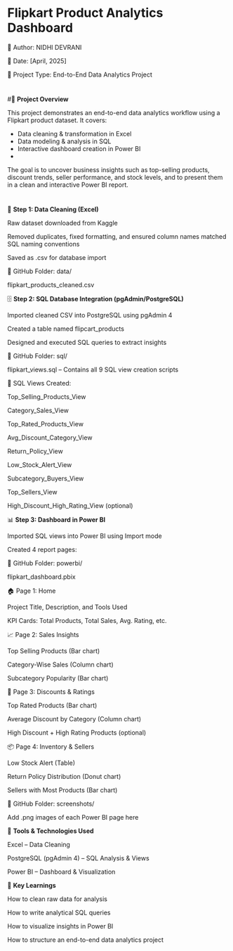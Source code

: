 # **Flipkart Product Analytics Dashboard**

👤 Author: NIDHI DEVRANI

📅 Date: [April, 2025]

📁 Project Type: End-to-End Data Analytics Project

#
#📌 **Project Overview**

This project demonstrates an end-to-end data analytics workflow using a Flipkart product dataset. It covers:

* Data cleaning & transformation in Excel
* Data modeling & analysis in SQL
* Interactive dashboard creation in Power BI
* 
The goal is to uncover business insights such as top-selling products, discount trends, seller performance, and stock levels, and to present them in a clean and interactive Power BI report.

#
 🧹 **Step 1: Data Cleaning (Excel)**

Raw dataset downloaded from Kaggle

Removed duplicates, fixed formatting, and ensured column names matched SQL naming conventions

Saved as .csv for database import

📁 GitHub Folder: data/

flipkart_products_cleaned.csv

🗄️ **Step 2: SQL Database Integration (pgAdmin/PostgreSQL)**

Imported cleaned CSV into PostgreSQL using pgAdmin 4

Created a table named flipcart_products

Designed and executed SQL queries to extract insights

📁 GitHub Folder: sql/

flipkart_views.sql – Contains all 9 SQL view creation scripts

🔎 SQL Views Created:

Top_Selling_Products_View

Category_Sales_View

Top_Rated_Products_View

Avg_Discount_Category_View

Return_Policy_View

Low_Stock_Alert_View

Subcategory_Buyers_View

Top_Sellers_View

High_Discount_High_Rating_View (optional)

📊 **Step 3: Dashboard in Power BI**

Imported SQL views into Power BI using Import mode

Created 4 report pages:

📁 GitHub Folder: powerbi/

flipkart_dashboard.pbix

🏠 Page 1: Home

Project Title, Description, and Tools Used

KPI Cards: Total Products, Total Sales, Avg. Rating, etc.

📈 Page 2: Sales Insights

Top Selling Products (Bar chart)

Category-Wise Sales (Column chart)

Subcategory Popularity (Bar chart)

💸 Page 3: Discounts & Ratings

Top Rated Products (Bar chart)

Average Discount by Category (Column chart)

High Discount + High Rating Products (optional)

📦 Page 4: Inventory & Sellers

Low Stock Alert (Table)

Return Policy Distribution (Donut chart)

Sellers with Most Products (Bar chart)

📁 GitHub Folder: screenshots/

Add .png images of each Power BI page here

📌 **Tools & Technologies Used**

Excel – Data Cleaning

PostgreSQL (pgAdmin 4) – SQL Analysis & Views

Power BI – Dashboard & Visualization

📝 **Key Learnings**

How to clean raw data for analysis

How to write analytical SQL queries

How to visualize insights in Power BI

How to structure an end-to-end data analytics project

